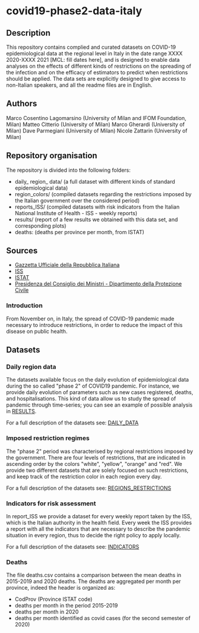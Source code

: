 # covid19-phase2-data-italy

## Description

This repository contains complied and curated datasets on COVID-19 epidemiological data at the regional level in Italy in the date range XXXX 2020-XXXX 2021 [MCL: fill dates here], and is designed to enable data analyses on the effects of different kinds of restrictions on the spreading of the infection and on the efficacy of estimators to predict when restrictions should be applied. The data sets are explicitly designed to give access to non-Italian speakers, and all the readme files are in English. 

## Authors 
Marco Cosentino Lagomarsino (University of Milan and IFOM Foundation, Milan)
Matteo Citterio (University of Milan)
Marco Gherardi (University of Milan)
Dave Parmegiani (University of Milan)
Nicole Zattarin (University of Milan)


## Repository organisation
The repository is divided into the following folders:
- daily_ region_ data/ (a full dataset with different kinds of standard epidemiological data)
- region_colors/ (compiled datasets regarding the restrictions imposed by the Italian government over the considered period)
- reports_ISS/ (compiled datasets with risk indicators from the Italian National Institute of Health - ISS - weekly reports)
- results/ (report of a few results we obtained with this data set, and corresponding plots)
- deaths: (deaths per province per month, from ISTAT)

## Sources
- [Gazzetta Ufficiale della Repubblica Italiana](https://www.gazzettaufficiale.it/home)
- [ISS](https://www.iss.it/web/iss-en)
- [ISTAT](https://www.istat.it/en/archivio/240106)
- [Presidenza del Consiglio dei Ministri - Dipartimento della Protezione Civile](https://github.com/pcm-dpc)

### Introduction
From November on, in Italy, the spread of COVID-19 pandemic made necessary to introduce restrictions, in order to reduce the impact of this disease on public health.

## Datasets

### Daily region data
The datasets available focus on the daily evolution of epidemiological data during the so called "phase 2" of COVID19 pandemic. For instance, we provide daily evolution of parameters such as new cases registered, deaths, and hospitalisations. This kind of data allow us to study the spread of pandemic through time-series; you can see an example of possible analysis in [RESULTS](https://github.com/nicolezatta/covid19-phase2-data-Italy/blob/main/results/RESULTS.md).

For a full description of the datasets see: [DAILY_DATA](https://github.com/nicolezatta/covid19-phase2-data-Italy/blob/main/daily_region_data/DAILY_DATA.md)

### Imposed restriction regimes
The "phase 2" period was characterised by regional restrictions imposed by the government. There are four levels of restrictions, that are indicated in ascending order by the colors "white", "yellow", "orange" and "red". We provide two different datasets that are solely focused on such restrictions, and keep track of the restriction color in each region every day.

For a full description of the datasets see: [REGIONS_RESTRICTIONS](https://github.com/nicolezatta/covid19-phase2-data-Italy/blob/main/region_colors/REGIONS_RESTRICTIONS.md)

### Indicators for risk assessment
In report_ISS we provide a dataset for every weekly report taken by the ISS, which is the Italian authority in the health field. Every week the ISS provides a report with all the indicators that are necessary to describe the pandemic situation in every region, thus to decide the right policy to apply locally.

For  a full description of the datasets see: [INDICATORS](https://github.com/nicolezatta/covid19-phase2-data-Italy/blob/main/reports_ISS/INDICATORS.md)

### Deaths
The file deaths.csv contains a comparison between the mean deaths in 2015-2019 and 2020 deaths. The deaths are aggregated per month per province, indeed the header is organized as:

- CodProv (Province ISTAT code) 
- deaths per month in the period 2015-2019
- deaths per month in 2020
- deaths per month identified as covid cases (for the second semester of 2020)
